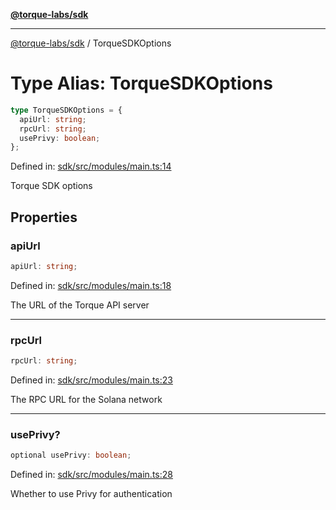 [**@torque-labs/sdk**](../README.md)

***

[@torque-labs/sdk](../README.md) / TorqueSDKOptions

# Type Alias: TorqueSDKOptions

```ts
type TorqueSDKOptions = {
  apiUrl: string;
  rpcUrl: string;
  usePrivy: boolean;
};
```

Defined in: [sdk/src/modules/main.ts:14](https://github.com/torque-labs/monorepo/blob/2ebf07140779767733d669c69d4b6e369a4193c3/packages/sdk/src/modules/main.ts#l14)

Torque SDK options

## Properties

### apiUrl

```ts
apiUrl: string;
```

Defined in: [sdk/src/modules/main.ts:18](https://github.com/torque-labs/monorepo/blob/2ebf07140779767733d669c69d4b6e369a4193c3/packages/sdk/src/modules/main.ts#l18)

The URL of the Torque API server

***

### rpcUrl

```ts
rpcUrl: string;
```

Defined in: [sdk/src/modules/main.ts:23](https://github.com/torque-labs/monorepo/blob/2ebf07140779767733d669c69d4b6e369a4193c3/packages/sdk/src/modules/main.ts#l23)

The RPC URL for the Solana network

***

### usePrivy?

```ts
optional usePrivy: boolean;
```

Defined in: [sdk/src/modules/main.ts:28](https://github.com/torque-labs/monorepo/blob/2ebf07140779767733d669c69d4b6e369a4193c3/packages/sdk/src/modules/main.ts#l28)

Whether to use Privy for authentication
